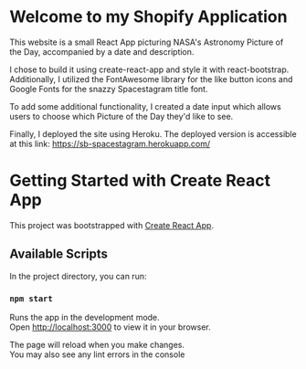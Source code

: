 # Welcome to my Shopify Application

This website is a small React App picturing NASA's Astronomy Picture of the Day, accompanied by a date and description.

I chose to build it using create-react-app and style it with react-bootstrap. Additionally, I utilized the FontAwesome library for the like button icons and Google Fonts for the snazzy Spacestagram title font.

To add some additional functionality, I created a date input which allows users to choose which Picture of the Day they'd like to see. 

Finally, I deployed the site using Heroku. The deployed version is accessible at this link: https://sb-spacestagram.herokuapp.com/


# Getting Started with Create React App

This project was bootstrapped with [Create React App](https://github.com/facebook/create-react-app).

## Available Scripts

In the project directory, you can run:

### `npm start`

Runs the app in the development mode.\
Open [http://localhost:3000](http://localhost:3000) to view it in your browser.

The page will reload when you make changes.\
You may also see any lint errors in the console
